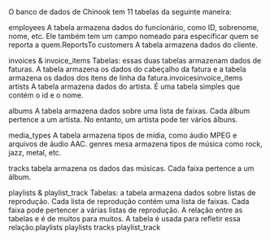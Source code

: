 O banco de dados de  Chinook tem 11 tabelas da seguinte maneira:

employees A tabela armazena dados do funcionário, como ID, sobrenome, nome, etc. Ele também tem um campo nomeado para especificar quem se reporta a quem.ReportsTo
customers A tabela armazena dados do cliente.

invoices & invoice_items Tabelas: essas duas tabelas armazenam dados de faturas. A tabela armazena os dados do cabeçalho da fatura e a tabela armazena os dados dos itens de linha da fatura.invoicesinvoice_items
 artists A tabela armazena dados do artista. É uma tabela simples que contém o id e o nome.

 albums A tabela armazena dados sobre uma lista de faixas. Cada álbum pertence a um artista. No entanto, um artista pode ter vários álbuns.

 media_types A tabela armazena tipos de mídia, como áudio MPEG e arquivos de áudio AAC.
 genres mesa armazena tipos de música como rock, jazz, metal, etc.

 tracks tabela armazena os dados das músicas. Cada faixa pertence a um álbum.

 playlists & playlist_track Tabelas: a tabela armazena dados sobre listas de reprodução. Cada lista de reprodução contém uma lista de faixas. Cada faixa pode pertencer a várias listas de reprodução. A relação entre as tabelas e é de muitos para muitos. A tabela é usada para refletir essa relação.playlists playlists tracks playlist_track
